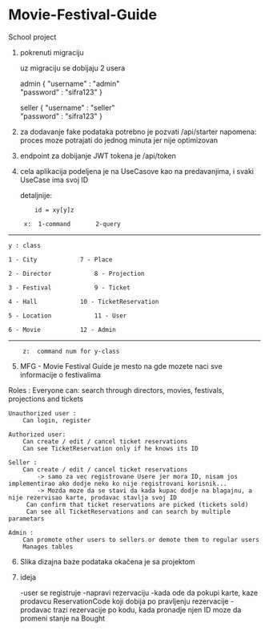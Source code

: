 # Movie-Festival-Guide
School project 

1. pokrenuti migraciju

	uz migraciju se dobijaju 2 usera

	admin
		{
		"username" : "admin"	
		"password" : "sifra123"
		}

	seller 
		{
		"username" : "seller"   
		"password" : "sifra123"
		}

2. za dodavanje fake podataka potrebno je pozvati /api/starter
	napomena: proces moze potrajati do jednog minuta jer nije optimizovan

3. endpoint za dobijanje JWT tokena je /api/token

4. cela aplikacija podeljena je na UseCasove kao na predavanjima, i svaki UseCase ima svoj ID

	detaljnije:
		
	
           id = xy[y]z

        x:  1-command       2-query
---------------------------------------------------------------

	y : class
	
	1 - City			7 - Place
			
	2 - Director			8 - Projection
	
	3 - Festival			9 - Ticket
	
	4 - Hall			10 - TicketReservation
	
	5 - Location			11 - User

	6 - Movie			12 - Admin

----------------------------------------------------------------
	
        z:  command num for y-class



5.  MFG - Movie Festival Guide je mesto na gde mozete naci sve informacije o festivalima

Roles : 
	Everyone can:
		search through directors, movies, festivals, projections and tickets

	Unauthorized user :
		Can login, register

	Authorized user:
		Can create / edit / cancel ticket reservations 
		Can see TicketReservation only if he knows its ID

	Seller :
		Can create / edit / cancel ticket reservations 
			-> samo za vec registrovane Usere jer mora ID, nisam jos implementirao ako dodje neko ko nije registrovani korisnik...
			-> Mozda moze da se stavi da kada kupac dodje na blagajnu, a nije rezervisao karte, prodavac stavlja svoj ID
		 Can confirm that ticket reservations are picked (tickets sold)
		 Can see all TicketReservations and can search by multiple parametars

	Admin :
		Can promote other users to sellers or demote them to regular users
		Manages tables	

6. Slika dizajna baze podataka okačena je sa projektom
7. ideja

	-user se registruje
	-napravi rezervaciju
	-kada ode da pokupi karte, kaze prodavcu ReservationCode koji dobija po pravljenju rezervacije
	-prodavac trazi rezervacije po kodu, kada pronadje njen ID moze da promeni stanje na Bought
